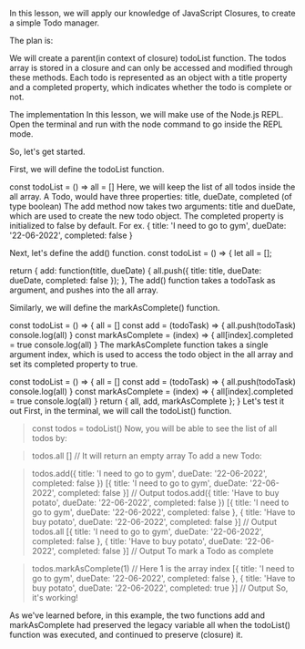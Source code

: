 In this lesson, we will apply our knowledge of JavaScript Closures, to create a simple Todo manager.

The plan is:

We will create a parent(in context of closure) todoList function.
The todos array is stored in a closure and can only be accessed and modified through these methods.
Each todo is represented as an object with a title property and a completed property, which indicates whether the todo is complete or not.

The implementation
In this lesson, we will make use of the Node.js REPL. Open the terminal and run with the node command to go inside the REPL mode.

So, let's get started.

First, we will define the todoList function.

const todoList = () =>
all = []
Here, we will keep the list of all todos inside the all array. A Todo, would have three properties: title, dueDate, completed (of type boolean) The add method now takes two arguments: title and dueDate, which are used to create the new todo object. The completed property is initialized to false by default. For ex. { title: 'I need to go to gym', dueDate: '22-06-2022', completed: false }

Next, let's define the add() function.
const todoList = () => {
  let all = [];

  return {
    add: function(title, dueDate) {
      all.push({
        title: title,
        dueDate: dueDate,
        completed: false
      });
    },
The add() function takes a todoTask as argument, and pushes into the all array.

Similarly, we will define the markAsComplete() function.

const todoList = () => {
all = []
const add = (todoTask) => {
all.push(todoTask)
console.log(all)
}
const markAsComplete = (index) => {
all[index].completed = true
console.log(all)
}
The markAsComplete function takes a single argument index, which is used to access the todo object in the all array and set its completed property to true.

const todoList = () => {
all = []
const add = (todoTask) => {
all.push(todoTask)
console.log(all)
}
const markAsComplete = (index) => {
all[index].completed = true
console.log(all)
}
return { all, add, markAsComplete };
}
Let's test it out
First, in the terminal, we will call the todoList() function.

> const todos = todoList()
> Now, you will be able to see the list of all todos by:

> todos.all
> [] // It will return an empty array
> To add a new Todo:

> todos.add({ title: 'I need to go to gym', dueDate: '22-06-2022', completed: false })
> [{ title: 'I need to go to gym', dueDate: '22-06-2022', completed: false }] // Output
> todos.add({ title: 'Have to buy potato', dueDate: '22-06-2022', completed: false })
> [{ title: 'I need to go to gym', dueDate: '22-06-2022', completed: false }, { title: 'Have to buy potato', dueDate: '22-06-2022', completed: false }] // Output
> todos.all
> [{ title: 'I need to go to gym', dueDate: '22-06-2022', completed: false }, { title: 'Have to buy potato', dueDate: '22-06-2022', completed: false }] // Output
> To mark a Todo as complete

> todos.markAsComplete(1) // Here 1 is the array index
> [{ title: 'I need to go to gym', dueDate: '22-06-2022', completed: false }, { title: 'Have to buy potato', dueDate: '22-06-2022', completed: true }] // Output
> So, it's working!

As we've learned before, in this example, the two functions add and markAsComplete had preserved the legacy variable all when the todoList() function was executed, and continued to preserve (closure) it.
